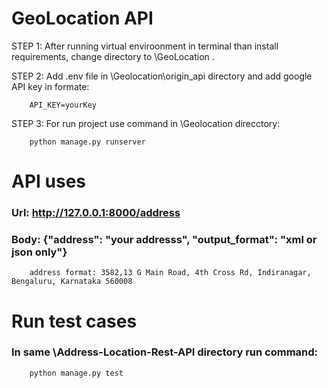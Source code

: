 # GeoLocation API
STEP 1: After running virtual enviroonment in terminal than install requirements, change directory to \GeoLocation .

STEP 2: Add .env file in \Geolocation\origin_api directory and add google API key in formate:

        API_KEY=yourKey

STEP 3: For run project use command in \Geolocation direcctory:

        python manage.py runserver
        
# API uses

### Url: http://127.0.0.1:8000/address

### Body: {"address": "your addresss", "output_format": "xml or json only"}
    
        address format: 3582,13 G Main Road, 4th Cross Rd, Indiranagar, Bengaluru, Karnataka 560008
          
# Run test cases

### In same \Address-Location-Rest-API directory run command:

        python manage.py test
